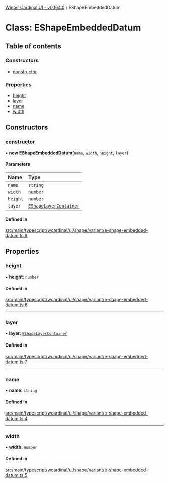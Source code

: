 [Winter Cardinal UI - v0.164.0](../index.md) / EShapeEmbeddedDatum

# Class: EShapeEmbeddedDatum

## Table of contents

### Constructors

- [constructor](EShapeEmbeddedDatum.md#constructor)

### Properties

- [height](EShapeEmbeddedDatum.md#height)
- [layer](EShapeEmbeddedDatum.md#layer)
- [name](EShapeEmbeddedDatum.md#name)
- [width](EShapeEmbeddedDatum.md#width)

## Constructors

### constructor

• **new EShapeEmbeddedDatum**(`name`, `width`, `height`, `layer`)

#### Parameters

| Name | Type |
| :------ | :------ |
| `name` | `string` |
| `width` | `number` |
| `height` | `number` |
| `layer` | [`EShapeLayerContainer`](../interfaces/EShapeLayerContainer.md) |

#### Defined in

[src/main/typescript/wcardinal/ui/shape/variant/e-shape-embedded-datum.ts:9](https://github.com/winter-cardinal/winter-cardinal-ui/blob/v0.164.0/src/main/typescript/wcardinal/ui/shape/variant/e-shape-embedded-datum.ts#L9)

## Properties

### height

• **height**: `number`

#### Defined in

[src/main/typescript/wcardinal/ui/shape/variant/e-shape-embedded-datum.ts:6](https://github.com/winter-cardinal/winter-cardinal-ui/blob/v0.164.0/src/main/typescript/wcardinal/ui/shape/variant/e-shape-embedded-datum.ts#L6)

___

### layer

• **layer**: [`EShapeLayerContainer`](../interfaces/EShapeLayerContainer.md)

#### Defined in

[src/main/typescript/wcardinal/ui/shape/variant/e-shape-embedded-datum.ts:7](https://github.com/winter-cardinal/winter-cardinal-ui/blob/v0.164.0/src/main/typescript/wcardinal/ui/shape/variant/e-shape-embedded-datum.ts#L7)

___

### name

• **name**: `string`

#### Defined in

[src/main/typescript/wcardinal/ui/shape/variant/e-shape-embedded-datum.ts:4](https://github.com/winter-cardinal/winter-cardinal-ui/blob/v0.164.0/src/main/typescript/wcardinal/ui/shape/variant/e-shape-embedded-datum.ts#L4)

___

### width

• **width**: `number`

#### Defined in

[src/main/typescript/wcardinal/ui/shape/variant/e-shape-embedded-datum.ts:5](https://github.com/winter-cardinal/winter-cardinal-ui/blob/v0.164.0/src/main/typescript/wcardinal/ui/shape/variant/e-shape-embedded-datum.ts#L5)
